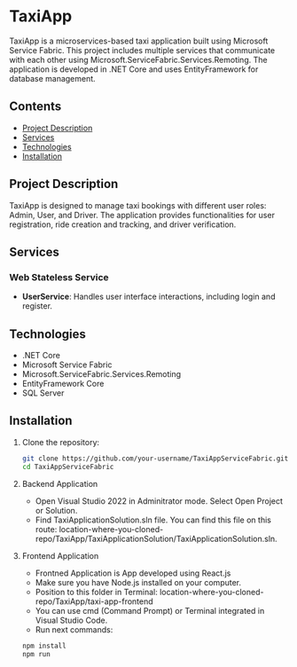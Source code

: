 # TaxiApp

TaxiApp is a microservices-based taxi application built using Microsoft Service Fabric. This project includes multiple services that communicate with each other using Microsoft.ServiceFabric.Services.Remoting. The application is developed in .NET Core and uses EntityFramework for database management.

## Contents

- [Project Description](#project-description)
- [Services](#services)
- [Technologies](#technologies)
- [Installation](#installation)

## Project Description

TaxiApp is designed to manage taxi bookings with different user roles: Admin, User, and Driver. The application provides functionalities for user registration, ride creation and tracking, and driver verification.

## Services

### Web Stateless Service

- **UserService**: Handles user interface interactions, including login and register.

## Technologies

- .NET Core
- Microsoft Service Fabric
- Microsoft.ServiceFabric.Services.Remoting
- EntityFramework Core
- SQL Server

## Installation

1. Clone the repository:

   ```bash
   git clone https://github.com/your-username/TaxiAppServiceFabric.git
   cd TaxiAppServiceFabric

   ```

2. Backend Application

   - Open Visual Studio 2022 in Adminitrator mode. Select Open Project or Solution.
   - Find TaxiApplicationSolution.sln file. You can find this file on this route: location-where-you-cloned-repo/TaxiApp/TaxiApplicationSolution/TaxiApplicationSolution.sln.

3. Frontend Application

   - Frontned Application is App developed using React.js
   - Make sure you have Node.js installed on your computer.
   - Position to this folder in Terminal: location-where-you-cloned-repo/TaxiApp/taxi-app-frontend
   - You can use cmd (Command Prompt) or Terminal integrated in Visual Studio Code.
   - Run next commands:

   ```bash
   npm install
   npm run
   ```
